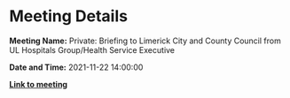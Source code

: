 # Meeting Details

**Meeting Name:** Private: Briefing to Limerick City and County Council from UL Hospitals Group/Health Service Executive

**Date and Time:** 2021-11-22 14:00:00

**<a href="https://www.limerick.ie/council/whats-on/private-briefing-limerick-city-and-county-council-ul-hospitals-group-health" target="_blank">Link to meeting</a>**
